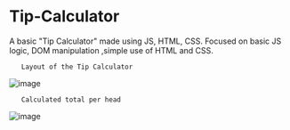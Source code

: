 # Tip-Calculator
A basic "Tip Calculator" made using JS, HTML, CSS. Focused on basic JS logic, DOM manipulation ,simple use of HTML and CSS.

       Layout of the Tip Calculator
![image](https://user-images.githubusercontent.com/71366065/183486264-ce20b3b5-8cc5-4784-a741-19f0850a2ff4.png)

       Calculated total per head
![image](https://user-images.githubusercontent.com/71366065/183486382-83b7cf6b-87c9-4f88-a173-a7a602658607.png)
